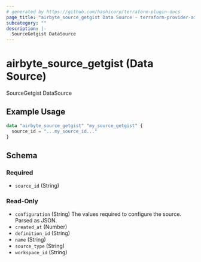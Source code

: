 ```yaml
---
# generated by https://github.com/hashicorp/terraform-plugin-docs
page_title: "airbyte_source_getgist Data Source - terraform-provider-airbyte"
subcategory: ""
description: |-
  SourceGetgist DataSource
---
```


# airbyte_source_getgist (Data Source)

SourceGetgist DataSource

## Example Usage

```terraform
data "airbyte_source_getgist" "my_source_getgist" {
  source_id = "...my_source_id..."
}
```

<!-- schema generated by tfplugindocs -->
## Schema

### Required

- `source_id` (String)

### Read-Only

- `configuration` (String) The values required to configure the source. Parsed as JSON.
- `created_at` (Number)
- `definition_id` (String)
- `name` (String)
- `source_type` (String)
- `workspace_id` (String)
